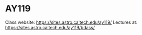 # AY119

Class website: https://sites.astro.caltech.edu/ay119/
Lectures at: https://sites.astro.caltech.edu/ay119/bdass/
